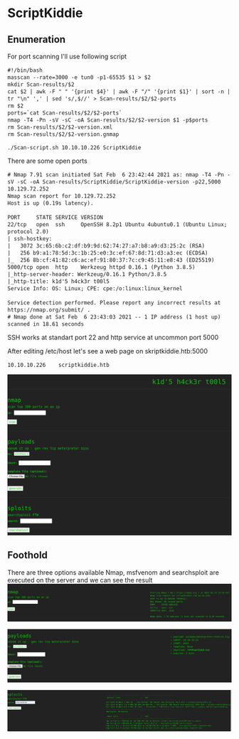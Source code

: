 ScriptKiddie
============
Enumeration
------
For port scanning I'll use following script
````
#!/bin/bash
masscan --rate=3000 -e tun0 -p1-65535 $1 > $2
mkdir Scan-results/$2
cat $2 | awk -F " " '{print $4}' | awk -F "/" '{print $1}' | sort -n | tr "\n" ',' | sed 's/,$//' > Scan-results/$2/$2-ports
rm $2
ports=`cat Scan-results/$2/$2-ports`
nmap -T4 -Pn -sV -sC -oA Scan-results/$2/$2-version $1 -p$ports
rm Scan-results/$2/$2-version.xml
rm Scan-results/$2/$2-version.gnmap
````
````
./Scan-script.sh 10.10.10.226 ScriptKiddie
````
There are some open ports
```
# Nmap 7.91 scan initiated Sat Feb  6 23:42:44 2021 as: nmap -T4 -Pn -sV -sC -oA Scan-results/ScriptKiddie/ScriptKiddie-version -p22,5000 10.129.72.252
Nmap scan report for 10.129.72.252
Host is up (0.19s latency).

PORT     STATE SERVICE VERSION
22/tcp   open  ssh     OpenSSH 8.2p1 Ubuntu 4ubuntu0.1 (Ubuntu Linux; protocol 2.0)
| ssh-hostkey: 
|   3072 3c:65:6b:c2:df:b9:9d:62:74:27:a7:b8:a9:d3:25:2c (RSA)
|   256 b9:a1:78:5d:3c:1b:25:e0:3c:ef:67:8d:71:d3:a3:ec (ECDSA)
|_  256 8b:cf:41:82:c6:ac:ef:91:80:37:7c:c9:45:11:e8:43 (ED25519)
5000/tcp open  http    Werkzeug httpd 0.16.1 (Python 3.8.5)
|_http-server-header: Werkzeug/0.16.1 Python/3.8.5
|_http-title: k1d'5 h4ck3r t00l5
Service Info: OS: Linux; CPE: cpe:/o:linux:linux_kernel

Service detection performed. Please report any incorrect results at https://nmap.org/submit/ .
# Nmap done at Sat Feb  6 23:43:03 2021 -- 1 IP address (1 host up) scanned in 18.61 seconds
```
SSH works at standart port 22 and http service at uncommon port 5000

After editing /etc/host let's see a web page on skriptkiddie.htb:5000
```
10.10.10.226    scriptkiddie.htb
```

![alt_text](https://github.com/Healops/Writeups/blob/main/ScriptKiddie/Images/Web%20page.PNG)

Foothold
---
There are three options available
Nmap, msfvenom and searchsploit are executed on the server and we can see the result
![alt_text](https://github.com/Healops/Writeups/blob/main/ScriptKiddie/Images/nmap.PNG)

![alt_text](https://github.com/Healops/Writeups/blob/main/ScriptKiddie/Images/msfvenom.PNG)

![alt_text](https://github.com/Healops/Writeups/blob/main/ScriptKiddie/Images/searchsploit.PNG)
